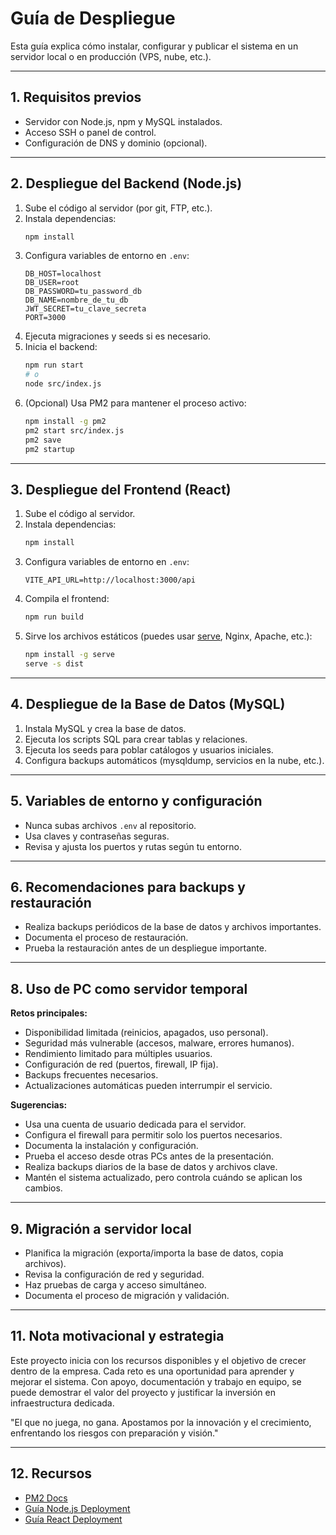 
# Guía de Despliegue

Esta guía explica cómo instalar, configurar y publicar el sistema en un servidor local o en producción (VPS, nube, etc.).

---

## 1. Requisitos previos

- Servidor con Node.js, npm y MySQL instalados.
- Acceso SSH o panel de control.
- Configuración de DNS y dominio (opcional).

---

## 2. Despliegue del Backend (Node.js)

1. Sube el código al servidor (por git, FTP, etc.).
2. Instala dependencias:
	```bash
	npm install
	```
3. Configura variables de entorno en `.env`:
	```env
	DB_HOST=localhost
	DB_USER=root
	DB_PASSWORD=tu_password_db
	DB_NAME=nombre_de_tu_db
	JWT_SECRET=tu_clave_secreta
	PORT=3000
	```
4. Ejecuta migraciones y seeds si es necesario.
5. Inicia el backend:
	```bash
	npm run start
	# o
	node src/index.js
	```
6. (Opcional) Usa PM2 para mantener el proceso activo:
	```bash
	npm install -g pm2
	pm2 start src/index.js
	pm2 save
	pm2 startup
	```

---

## 3. Despliegue del Frontend (React)

1. Sube el código al servidor.
2. Instala dependencias:
	```bash
	npm install
	```
3. Configura variables de entorno en `.env`:
	```env
	VITE_API_URL=http://localhost:3000/api
	```
4. Compila el frontend:
	```bash
	npm run build
	```
5. Sirve los archivos estáticos (puedes usar [serve](https://www.npmjs.com/package/serve), Nginx, Apache, etc.):
	```bash
	npm install -g serve
	serve -s dist
	```

---

## 4. Despliegue de la Base de Datos (MySQL)

1. Instala MySQL y crea la base de datos.
2. Ejecuta los scripts SQL para crear tablas y relaciones.
3. Ejecuta los seeds para poblar catálogos y usuarios iniciales.
4. Configura backups automáticos (mysqldump, servicios en la nube, etc.).

---

## 5. Variables de entorno y configuración

- Nunca subas archivos `.env` al repositorio.
- Usa claves y contraseñas seguras.
- Revisa y ajusta los puertos y rutas según tu entorno.

---

## 6. Recomendaciones para backups y restauración

- Realiza backups periódicos de la base de datos y archivos importantes.
- Documenta el proceso de restauración.
- Prueba la restauración antes de un despliegue importante.

---


## 8. Uso de PC como servidor temporal

**Retos principales:**
- Disponibilidad limitada (reinicios, apagados, uso personal).
- Seguridad más vulnerable (accesos, malware, errores humanos).
- Rendimiento limitado para múltiples usuarios.
- Configuración de red (puertos, firewall, IP fija).
- Backups frecuentes necesarios.
- Actualizaciones automáticas pueden interrumpir el servicio.

**Sugerencias:**
- Usa una cuenta de usuario dedicada para el servidor.
- Configura el firewall para permitir solo los puertos necesarios.
- Documenta la instalación y configuración.
- Prueba el acceso desde otras PCs antes de la presentación.
- Realiza backups diarios de la base de datos y archivos clave.
- Mantén el sistema actualizado, pero controla cuándo se aplican los cambios.

---

## 9. Migración a servidor local

- Planifica la migración (exporta/importa la base de datos, copia archivos).
- Revisa la configuración de red y seguridad.
- Haz pruebas de carga y acceso simultáneo.
- Documenta el proceso de migración y validación.

---


## 11. Nota motivacional y estrategia

Este proyecto inicia con los recursos disponibles y el objetivo de crecer dentro de la empresa. Cada reto es una oportunidad para aprender y mejorar el sistema. Con apoyo, documentación y trabajo en equipo, se puede demostrar el valor del proyecto y justificar la inversión en infraestructura dedicada.

"El que no juega, no gana. Apostamos por la innovación y el crecimiento, enfrentando los riesgos con preparación y visión."

---

## 12. Recursos

- [PM2 Docs](https://pm2.keymetrics.io/)
- [Guía Node.js Deployment](https://nodejs.org/en/docs/guides/deployment/)
- [Guía React Deployment](https://vitejs.dev/guide/static-deploy.html)
